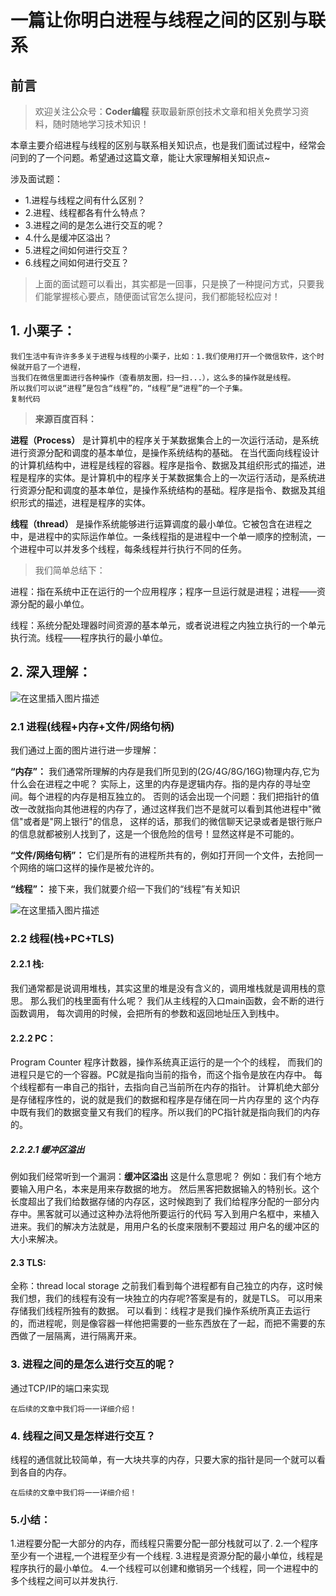 # 一篇让你明白进程与线程之间的区别与联系

## 前言

> 欢迎关注公众号：**Coder编程** 获取最新原创技术文章和相关免费学习资料，随时随地学习技术知识！

本章主要介绍进程与线程的区别与联系相关知识点，也是我们面试过程中，经常会问到的了一个问题。希望通过这篇文章，能让大家理解相关知识点~

涉及面试题：

- 1.进程与线程之间有什么区别？
- 2.进程、线程都各有什么特点？
- 3.进程之间的是怎么进行交互的呢？
- 4.什么是缓冲区溢出？
- 5.进程之间如何进行交互？
- 6.线程之间如何进行交互？

> 上面的面试题可以看出，其实都是一回事，只是换了一种提问方式，只要我们能掌握核心要点，随便面试官怎么提问，我们都能轻松应对！

## 1. 小栗子：

```
我们生活中有许许多多关于进程与线程的小栗子，比如：1.我们使用打开一个微信软件，这个时候就开启了一个进程，
当我们在微信里面进行各种操作（查看朋友圈，扫一扫...），这么多的操作就是线程。
所以我们可以说“进程”是包含“线程”的，“线程”是“进程”的一个子集。
复制代码
```

> **来源百度百科：**

**进程（Process）** 是计算机中的程序关于某数据集合上的一次运行活动，是系统进行资源分配和调度的基本单位，是操作系统结构的基础。 在当代面向线程设计的计算机结构中，进程是线程的容器。程序是指令、数据及其组织形式的描述，进程是程序的实体。是计算机中的程序关于某数据集合上的一次运行活动，是系统进行资源分配和调度的基本单位，是操作系统结构的基础。程序是指令、数据及其组织形式的描述，进程是程序的实体。

**线程（thread）** 是操作系统能够进行运算调度的最小单位。它被包含在进程之中，是进程中的实际运作单位。一条线程指的是进程中一个单一顺序的控制流，一个进程中可以并发多个线程，每条线程并行执行不同的任务。

> 我们简单总结下：

进程：指在系统中正在运行的一个应用程序；程序一旦运行就是进程；进程——资源分配的最小单位。

线程：系统分配处理器时间资源的基本单元，或者说进程之内独立执行的一个单元执行流。线程——程序执行的最小单位。

## 2. 深入理解：



![在这里插入图片描述](https://user-gold-cdn.xitu.io/2019/3/21/1699ecde3bb5683b?imageView2/0/w/1280/h/960/format/webp/ignore-error/1)



### 2.1 进程(线程+内存+文件/网络句柄)

我们通过上面的图片进行进一步理解：

**“内存”：** 我们通常所理解的内存是我们所见到的(2G/4G/8G/16G)物理内存,它为什么会在进程之中呢？ 实际上，这里的内存是逻辑内存。指的是内存的寻址空间。每个进程的内存是相互独立的。 否则的话会出现一个问题：我们把指针的值改一改就指向其他进程的内存了，通过这样我们岂不是就可以看到其他进程中"微信"或者是"网上银行"的信息， 这样的话，那我们的微信聊天记录或者是银行账户的信息就都被别人找到了，这是一个很危险的信号！显然这样是不可能的。

**“文件/网络句柄”：** 它们是所有的进程所共有的，例如打开同一个文件，去抢同一个网络的端口这样的操作是被允许的。

**“线程”：** 接下来，我们就要介绍一下我们的“线程”有关知识



![在这里插入图片描述](https://user-gold-cdn.xitu.io/2019/3/21/1699ecde3ba97f25?imageView2/0/w/1280/h/960/format/webp/ignore-error/1)



### 2.2 线程(栈+PC+TLS)

#### 2.2.1 栈:

我们通常都是说调用堆栈，其实这里的堆是没有含义的，调用堆栈就是调用栈的意思。 那么我们的栈里面有什么呢？ 我们从主线程的入口main函数，会不断的进行函数调用， 每次调用的时候，会把所有的参数和返回地址压入到栈中。

#### 2.2.2 PC：

Program Counter 程序计数器，操作系统真正运行的是一个个的线程， 而我们的进程只是它的一个容器。PC就是指向当前的指令，而这个指令是放在内存中。 每个线程都有一串自己的指针，去指向自己当前所在内存的指针。 计算机绝大部分是存储程序性的，说的就是我们的数据和程序是存储在同一片内存里的 这个内存中既有我们的数据变量又有我们的程序。所以我们的PC指针就是指向我们的内存的。

##### 2.2.2.1 缓冲区溢出

例如我们经常听到一个漏洞：**缓冲区溢出** 这是什么意思呢？ 例如：我们有个地方要输入用户名，本来是用来存数据的地方。 然后黑客把数据输入的特别长。这个长度超出了我们给数据存储的内存区，这时候跑到了 我们给程序分配的一部分内存中。黑客就可以通过这种办法将他所要运行的代码 写入到用户名框中，来植入进来。我们的解决方法就是，用用户名的长度来限制不要超过 用户名的缓冲区的大小来解决。

#### 2.3 TLS:

全称：thread local storage 之前我们看到每个进程都有自己独立的内存，这时候我们想，我们的线程有没有一块独立的内存呢?答案是有的，就是TLS。 可以用来存储我们线程所独有的数据。 可以看到：线程才是我们操作系统所真正去运行的，而进程呢，则是像容器一样他把需要的一些东西放在了一起，而把不需要的东西做了一层隔离，进行隔离开来。

### 3. 进程之间的是怎么进行交互的呢？

通过TCP/IP的端口来实现

```
在后续的文章中我们将一一详细介绍！
```

### 4. 线程之间又是怎样进行交互？

线程的通信就比较简单，有一大块共享的内存，只要大家的指针是同一个就可以看到各自的内存。

```
在后续的文章中我们将一一详细介绍！
```

### 5.小结：

1.进程要分配一大部分的内存，而线程只需要分配一部分栈就可以了. 2.一个程序至少有一个进程,一个进程至少有一个线程. 3.进程是资源分配的最小单位，线程是程序执行的最小单位。 4.一个线程可以创建和撤销另一个线程，同一个进程中的多个线程之间可以并发执行.